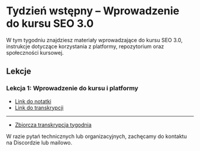 # Tydzień wstępny – Wprowadzenie do kursu SEO 3.0

W tym tygodniu znajdziesz materiały wprowadzające do kursu SEO 3.0, instrukcje dotyczące korzystania z platformy, repozytorium oraz społeczności kursowej.

## Lekcje

### Lekcja 1: Wprowadzenie do kursu i platformy
- [Link do notatki](./Dokumenty/T0L01_Wprowadzenie_do_kursu_i_platformy.md)
- [Link do transkrypcji](./Dokumenty/T0L01_Wprowadzenie_do_kursu_i_platformy_Transkrypcja.md)

---

- [Zbiorcza transkrypcja tygodnia](./Transkrypcje_Tygodnia_0.md)

W razie pytań technicznych lub organizacyjnych, zachęcamy do kontaktu na Discordzie lub mailowo. 